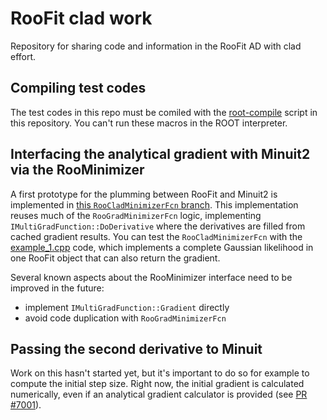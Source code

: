 # RooFit clad work

Repository for sharing code and information in the RooFit AD with clad effort.

## Compiling test codes

The test codes in this repo must be comiled with the [root-compile](./root-compile) script in this repository.
You can't run these macros in the ROOT interpreter.

## Interfacing the analytical gradient with Minuit2 via the RooMinimizer

A first prototype for the plumming between RooFit and Minuit2 is implemented in [this `RooCladMinimizerFcn` branch](https://github.com/guitargeek/root/tree/RooCladMinimizerFcn_1).
This implementation reuses much of the `RooGradMinimizerFcn` logic, implementing `IMultiGradFunction::DoDerivative` where the derivatives are filled from cached gradient results.
You can test the `RooCladMinimizerFcn` with the [example_1.cpp](./example_1.cpp) code, which implements a complete Gaussian likelihood in one RooFit object that can also return the gradient.

Several known aspects about the RooMinimizer interface need to be improved in the future:

* implement `IMultiGradFunction::Gradient` directly
* avoid code duplication with `RooGradMinimizerFcn`

## Passing the second derivative to Minuit

Work on this hasn't started yet, but it's important to do so for example to compute the initial step size. Right now, the initial gradient is calculated numerically, even if an analytical gradient calculator is provided (see [PR #7001](https://github.com/root-project/root/pull/7001)).

